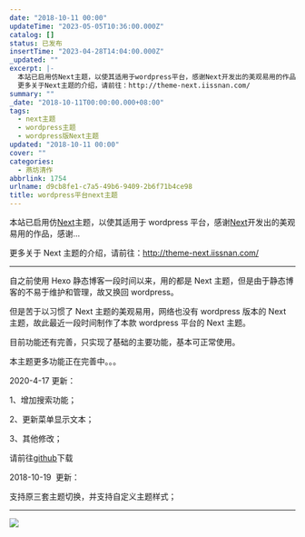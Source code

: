 ```yaml
---
date: "2018-10-11 00:00"
updateTime: "2023-05-05T10:36:00.000Z"
catalog: []
status: 已发布
insertTime: "2023-04-28T14:04:00.000Z"
_updated: ""
excerpt: |-
  本站已启用仿Next主题，以使其适用于wordpress平台，感谢Next开发出的美观易用的作品，感谢…
  更多关于Next主题的介绍，请前往：http://theme-next.iissnan.com/
summary: ""
_date: "2018-10-11T00:00:00.000+08:00"
tags:
  - next主题
  - wordpress主题
  - wordpress版Next主题
updated: "2018-10-11 00:00"
cover: ""
categories:
  - 燕坊清作
abbrlink: 1754
urlname: d9cb8fe1-c7a5-49b6-9409-2b6f71b4ce98
title: wordpress平台next主题
---
```


本站已启用仿[Next](http://theme-next.iissnan.com/)主题，以使其适用于 wordpress 平台，感谢[Next](http://theme-next.iissnan.com/)开发出的美观易用的作品，感谢…

更多关于 Next 主题的介绍，请前往：http://theme-next.iissnan.com/

---

自之前使用 Hexo 静态博客一段时间以来，用的都是 Next 主题，但是由于静态博客的不易于维护和管理，故又换回 wordpress。

但是苦于以习惯了 Next 主题的美观易用，网络也没有 wordpress 版本的 Next 主题，故此最近一段时间制作了本款 wordpress 平台的 Next 主题。

目前功能还有完善，只实现了基础的主要功能，基本可正常使用。

本主题更多功能正在完善中。。。

2020-4-17 更新：

1、增加搜索功能；

2、更新菜单显示文本；

3、其他修改；

请前往[github](https://github.com/bmqy/bmqy-next/releases)下载

2018-10-19  更新：

支持原三套主题切换，并支持自定义主题样式；

---

![](https://image.bmqy.net/upload/Fhbph9D31kSxspptzfWI872yVKUA.png)
